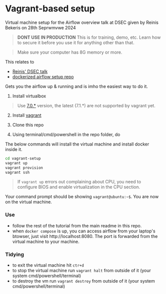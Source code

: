 # Vagrant-based setup

Virtual machine setup for the Airflow overview talk at DSEC given by Reinis Bekeris on 28th Seprwmvwe 2024

> **DONT USE IN PRODUCTION** This is for training, demo, etc. Learn how to secure it before you use it for anything other than that.

> Make sure your computer has 8G memory or more.

This relates to 
- [Reinis' DSEC talk](https://www.meetup.com/data-science-and-engineering-club/events/303120347/?eventOrigin=group_past_events)
- [dockerized airflow setup repo](https://github.com/rbekeris/Docker_Airflow_Postgres.git)

Gets you the airflow up & running and is imho the easiest way to do it.

1. Install virtualbox

> Use [7.0.*](https://www.virtualbox.org/wiki/Download_Old_Builds_7_0) version, the latest (7.1.*) are not supported by vagrant yet.

2. Install [vagrant](https://developer.hashicorp.com/vagrant/install?product_intent=vagrant#windows)

3. Clone this repo

4. Using terminal/cmd/powershell in the repo folder, do

The below commands will install the virtual machine and install docker inside it.

```sh
cd vagrant-setup
vagrant up
vagrant provision
vagrant ssh
```

> If `vagrant up` errors out complaining about CPU, you need to configure BIOS and enable virtualization in the CPU section.


Your command prompt should be showing `vagrant@ubuntu:~$`. You are now on the virtual machine.

### Use

- follow the rest of the tutorial from the main readme in this repo.
- when `docker compose` is up, you can access airflow from your laptop's btowser, just visit http://localhost:8080. The port is forwarded from the virtual machine to your machine.

### Tidying

- to exit the virtual machine hit `ctr+d`
- to stop the virtual machine run `vagrant halt` from outside of it (your system cmd/powershell/terminal)
- to destroy the vm run `vagrant destroy` from outside of it (your system cmd/powershell/terminal)
